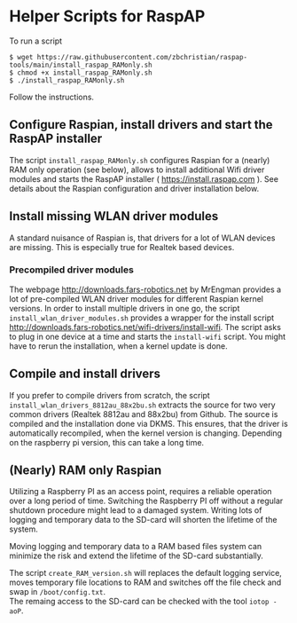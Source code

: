 # Helper Scripts for RaspAP 
To run a script
```
$ wget https://raw.githubusercontent.com/zbchristian/raspap-tools/main/install_raspap_RAMonly.sh
$ chmod +x install_raspap_RAMonly.sh
$ ./install_raspap_RAMonly.sh
```
Follow the instructions.

## Configure Raspian, install drivers and start the RaspAP installer
The script `install_raspap_RAMonly.sh` configures Raspian for a (nearly) RAM only operation (see below), allows to install additional Wifi driver modules and starts the RaspAP installer ( https://install.raspap.com ). See details about the Raspian configuration and driver installation below.

## Install missing WLAN driver modules
A standard nuisance of Raspian is, that drivers for a lot of WLAN devices are missing. This is especially true for Realtek based devices.

### Precompiled driver modules
The webpage http://downloads.fars-robotics.net by MrEngman provides a lot of pre-compiled WLAN driver modules for different Raspian kernel versions. In order to install multiple drivers in one go, the script `install_wlan_driver_modules.sh` provides a wrapper for the install script http://downloads.fars-robotics.net/wifi-drivers/install-wifi. The script asks to plug in one device at a time and starts the `install-wifi` script. You might have to rerun the installation, when a kernel update is done.

## Compile and install drivers
If you prefer to compile drivers from scratch, the script `install_wlan_drivers_8812au_88x2bu.sh` extracts the source for two very common drivers (Realtek 8812au and 88x2bu) from Github. The source is compiled and the installation done via DKMS. This ensures, that the driver is automatically recompiled, when the kernel version is changing.
Depending on the raspberry pi version, this can take a long time.

## (Nearly) RAM only Raspian
Utilizing a Raspberry PI as an access point, requires a reliable operation over a long period of time. Switching the Raspberry PI off without a regular shutdown procedure might lead to a damaged system. Writing lots of logging and temporary data to the SD-card will shorten the lifetime of the system. 

Moving logging and temporary data to a RAM based files system can minimize the risk and extend the lifetime of the SD-card substantially.

The script `create_RAM_version.sh` will replaces the default logging service, moves temporary file locations to RAM and switches off the file check and swap in `/boot/config.txt`.  
The remaing access to the SD-card can be checked with the tool `iotop -aoP`. 
